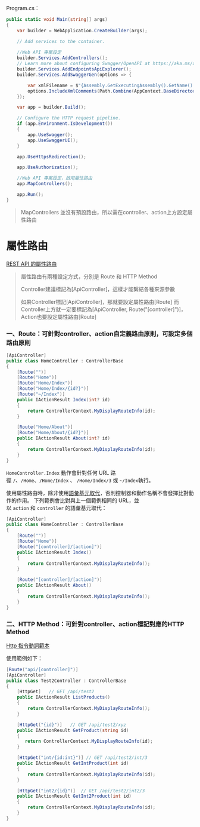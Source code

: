 
Program.cs：
```C#
public static void Main(string[] args)
{
    var builder = WebApplication.CreateBuilder(args);

    // Add services to the container.
	
	//Web API 專案設定
    builder.Services.AddControllers();
    // Learn more about configuring Swagger/OpenAPI at https://aka.ms/aspnetcore/swashbuckle
    builder.Services.AddEndpointsApiExplorer();
    builder.Services.AddSwaggerGen(options => {

        var xmlFilename = $"{Assembly.GetExecutingAssembly().GetName().Name}.xml";
        options.IncludeXmlComments(Path.Combine(AppContext.BaseDirectory, xmlFilename));
    });

    var app = builder.Build();

    // Configure the HTTP request pipeline.
    if (app.Environment.IsDevelopment())
    {
        app.UseSwagger();
        app.UseSwaggerUI();
    }

    app.UseHttpsRedirection();

    app.UseAuthorization();

	//Web API 專案設定，啟用屬性路由
    app.MapControllers();

    app.Run();
}
```

> MapControllers 並沒有預設路由，所以需在controller、action上方設定屬性路由

# 屬性路由

[REST API 的屬性路由](https://learn.microsoft.com/zh-tw/aspnet/core/mvc/controllers/routing?view=aspnetcore-8.0#attribute-routing-for-rest-apis)

> 屬性路由有兩種設定方式，分別是 Route 和 HTTP Method
> 
> Controller建議標記為[ApiController]，這樣才能繫結各種來源參數
>
> 如果Controller標記[ApiController]，那就要設定屬性路由[Route]
> 而Controller上方就一定要標記為[ApiController, Route("[controller]")]，Action也要設定屬性路由[Route]
### 一、Route：可針對controller、action自定義路由原則，可設定多個路由原則
```C#
[ApiController]
public class HomeController : ControllerBase
{
    [Route("")]
    [Route("Home")]
    [Route("Home/Index")]
    [Route("Home/Index/{id?}")]
    [Route("~/Index")]
    public IActionResult Index(int? id)
    {
        return ControllerContext.MyDisplayRouteInfo(id);
    }

    [Route("Home/About")]
    [Route("Home/About/{id?}")]
    public IActionResult About(int? id)
    {
        return ControllerContext.MyDisplayRouteInfo(id);
    }
}
```
`HomeController.Index` 動作會針對任何 URL 路徑 `/`、`/Home`、`/Home/Index` 、 `/Home/Index/3` 或 `~/Index`執行。

使用屬性路由時，除非使用[語彙基元取代](https://learn.microsoft.com/zh-tw/aspnet/core/mvc/controllers/routing?view=aspnetcore-8.0#routing-token-replacement-templates-ref-label)，否則控制器和動作名稱不會發揮比對動作的作用。 下列範例會比對與上一個範例相同的 URL，並以 `action` 和 `controller` 的語彙基元取代：
```C#
[ApiController]
public class HomeController : ControllerBase
{
    [Route("")]
    [Route("Home")]
    [Route("[controller]/[action]")]
    public IActionResult Index()
    {
        return ControllerContext.MyDisplayRouteInfo();
    }

    [Route("[controller]/[action]")]
    public IActionResult About()
    {
        return ControllerContext.MyDisplayRouteInfo();
    }
}
```

### 二、HTTP Method：可針對controller、action標記對應的HTTP Method
[Http 指令動詞範本](https://learn.microsoft.com/zh-tw/aspnet/core/mvc/controllers/routing?view=aspnetcore-8.0#http-verb-templates)

使用範例如下：
```C#
[Route("api/[controller]")]
[ApiController]
public class Test2Controller : ControllerBase
{
    [HttpGet]   // GET /api/test2
    public IActionResult ListProducts()
    {
        return ControllerContext.MyDisplayRouteInfo();
    }

    [HttpGet("{id}")]   // GET /api/test2/xyz
    public IActionResult GetProduct(string id)
    {
       return ControllerContext.MyDisplayRouteInfo(id);
    }

    [HttpGet("int/{id:int}")] // GET /api/test2/int/3
    public IActionResult GetIntProduct(int id)
    {
        return ControllerContext.MyDisplayRouteInfo(id);
    }

    [HttpGet("int2/{id}")]  // GET /api/test2/int2/3
    public IActionResult GetInt2Product(int id)
    {
        return ControllerContext.MyDisplayRouteInfo(id);
    }
}
```

